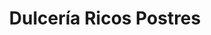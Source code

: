 ---
title: "Dulcería Ricos Postres"
url: /ciudad-de-matanzas/dulceria-ricos-postres/
shop: panadería
---